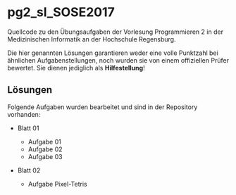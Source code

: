 # pg2_sl_SOSE2017

Quellcode zu den Übungsaufgaben der Vorlesung Programmieren 2 in der Medizinischen Informatik an der Hochschule Regensburg.

Die hier genannten Lösungen garantieren weder eine volle Punktzahl bei ähnlichen Aufgabenstellungen, noch wurden sie von einem offiziellen Prüfer bewertet. Sie dienen jediglich als **Hilfestellung**!

## Lösungen

Folgende Aufgaben wurden bearbeitet und sind in der Repository vorhanden:

+   Blatt 01
    - Aufgabe 01
    - Aufgabe 02
    - Aufgabe 03
    
+   Blatt 02
    - Aufgabe Pixel-Tetris